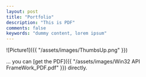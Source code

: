 ```yaml
---
layout: post
title: "Portfolio"
description: "This is PDF"
comments: false
keywords: "dummy content, lorem ipsum"
---
```

![Picture1]({{ "/assets/images/ThumbsUp.png" }})

... you can [get the PDF]({{ "/assets/images/Win32 API FrameWork_PDF.pdf" }}) directly.